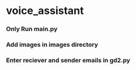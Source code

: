 # voice_assistant

### Only Run main.py
### Add images in images directory
### Enter reciever and sender emails in gd2.py
